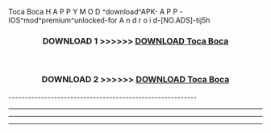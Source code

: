  Toca Boca  H A P P Y M O D ^download^APK- A P P -IOS^mod^premium^unlocked-for A n d r o i d-[NO.ADS]-tij5h



<div align="center">

<h3>DOWNLOAD 1 >>>>>> <a href="https://en-mod.web.app/?en= Toca Boca ">DOWNLOAD Toca Boca  </a></h3><br>

<h3>DOWNLOAD 2 >>>>>> <a href="https://en-mod.web.app/?en= Toca Boca ">DOWNLOAD Toca Boca  </a></h3>

</div>
----------------------------------------------------------

----------------------------------------------------------

----------------------------------------------------------

----------------------------------------------------------



